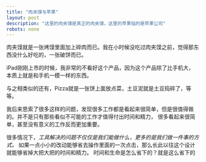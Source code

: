 ```yaml
---
title: "肉夹馍与苹果"
layout: post
description: "这里的肉夹馍是真正的肉夹馍，这里的苹果指的是苹果公司"
robots: none
---
```


肉夹馍就是一张烤馍里面加上碎肉而已。我在小时候没吃过肉夹馍之前，觉得那东西没什么好吃的，一张破饼而已。

iPad刚刚上市的时候，我非常的不看好这个产品，因为这个产品除了比手机大，本质上就是和手机一模一样的东西。

与之相类似的还有，Pizza就是一张饼上面放点菜，土豆泥就是土豆捣碎了，等等。

我后来思索了很多这样的问题，发现很多工作都是看起来很简单，但是很值得做的。并不是只有那些看似不可能的工作才值得付出时间和精力，
很多看起来很简单，甚至没有意义的工作反而更加重要。

很多情况下，*工具解决的问题不仅仅是我们能做什么，更多的是我们做一件事的方式。*
如果一点小小的改动能够省去操作里面的一次点击，那么长此以往这个设计就能够省掉大把大把的时间和精力。
时间和生命是怎么省下的？就是这么省下的
